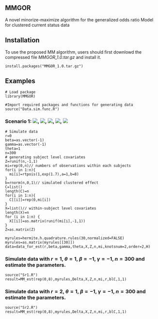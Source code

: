 ## MMGOR
A novel minorize-maximize algorithm for the generalized odds ratio Model for clustered current status data

## Installation

To use the proposed MM algorithm, users should first downlowd the compressed file *MMGOR_1.0.tar.gz* and install it.
```
install.packages("MMGOR_1.0.tar.gz")
```

## Examples
```
# Load package
library(MMGOR)

#Import required packages and functions for generating data
source("Data.sim.func.R")
```
### Scenario 1: <img src="http://chart.googleapis.com/chart?cht=tx&chl= r=0" style="border:none;">, <img src="http://chart.googleapis.com/chart?cht=tx&chl= \theta=1" style="border:none;">, <img src="http://chart.googleapis.com/chart?cht=tx&chl= \beta=-1" style="border:none;">, <img src="http://chart.googleapis.com/chart?cht=tx&chl= \gamma=-1" style="border:none;">, <img src="http://chart.googleapis.com/chart?cht=tx&chl= n=300" style="border:none;">
```
# Simulate data 
r=0 
beta=as.vector(-1)
gamma=as.vector(-1)
theta=1
n=300
# generating subject level covariates
Z=runif(n,-1,1)
mi=rep(0,n)// numbers of observations within each subjects
for(i in 1:n){
  mi[i]=rtpois(1,exp(1.7),a=1,b=8)
}
b=rnorm(n,0,1)// simulated clustered effect
C=list()
length(C)=n
for(i in 1:n){
  C[[i]]=rep(0,mi[i])
}
X=list()// within-subject level covariates
length(X)=n
for (i in 1:n) {
  X[[i]]=as.matrix(runif(mi[i],-1,1))
}
Z=as.matrix(Z)

myrules=hermite.h.quadrature.rules(30,normalized=FALSE)
myrules=as.matrix(myrules[[30]])
data=data_for_est(r,beta,gamma,theta,X,Z,n,mi,knotsnum=2,order=2,H)
```

### Simulate data with $r=1$, $\theta=1$, $\beta=-1$, $\gamma=-1$, $n=300$  and estimate the parameters.
```
source("Sr1.R")
result=MM_est(rep(0,8),myrules,Delta,X,Z,n,mi,r,blC,1,1)
```

### Simulate data with $r=2$, $\theta=1$, $\beta=-1$, $\gamma=-1$, $n=300$  and estimate the parameters.
```
source("Sr2.R")
result=MM_est(rep(0,8),myrules,Delta,X,Z,n,mi,r,blC,1,1)
```
